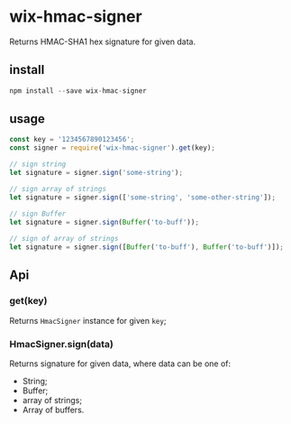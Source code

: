 # wix-hmac-signer

Returns HMAC-SHA1 hex signature for given data. 

## install

```js 
npm install --save wix-hmac-signer
```

## usage

```js
const key = '1234567890123456';
const signer = require('wix-hmac-signer').get(key);

// sign string
let signature = signer.sign('some-string');

// sign array of strings
let signature = signer.sign(['some-string', 'some-other-string']);

// sign Buffer
let signature = signer.sign(Buffer('to-buff'));
    
// sign of array of strings
let signature = signer.sign([Buffer('to-buff'), Buffer('to-buff')]);
```

## Api

### get(key)
Returns `HmacSigner` instance for given `key`;

### HmacSigner.sign(data)
Returns signature for given data, where data can be one of:
 - String;
 - Buffer;
 - array of strings;
 - Array of buffers.